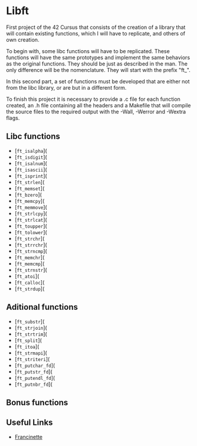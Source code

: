 # Libft

First project of the 42 Cursus that consists of the creation of a library that will contain existing functions, which I will have to replicate, and others of own creation.

To begin with, some libc functions will have to be replicated. These functions will have the same prototypes and implement the same behaviors as the original functions. They should be just as described in the man. The only difference will be the nomenclature. They will start with the prefix "ft_".

In this second part, a set of functions must be developed that are either not from the libc library, or are but in a different form.

To finish this project it is necessary to provide a .c file for each function created, an .h file containing all the headers and a Makefile that will compile the source files to the required output with the -Wall, -Werror and -Wextra flags.

## Libc functions

- [`ft_isalpha`](
- [`ft_isdigit`](
- [`ft_isalnum`](
- [`ft_isascii`](
- [`ft_isprint`](
- [`ft_strlen`](
- [`ft_memset`](
- [`ft_bzero`](
- [`ft_memcpy`](
- [`ft_memmove`](
- [`ft_strlcpy`](
- [`ft_strlcat`](
- [`ft_toupper`](
- [`ft_tolower`](
- [`ft_strchr`](
- [`ft_strrchr`](
- [`ft_strncmp`](
- [`ft_memchr`](
- [`ft_memcmp`](
- [`ft_strnstr`](
- [`ft_atoi`](
- [`ft_calloc`](
- [`ft_strdup`](

## Aditional functions

- [`ft_substr`](
- [`ft_strjoin`](
- [`ft_strtrim`](
- [`ft_split`](
- [`ft_itoa`](
- [`ft_strmapi`](
- [`ft_striteri`](
- [`ft_putchar_fd`](
- [`ft_putstr_fd`](
- [`ft_putendl_fd`](
- [`ft_putnbr_fd`](

## Bonus functions


## Useful Links

- [Francinette](https://github.com/xicodomingues/francinette)
